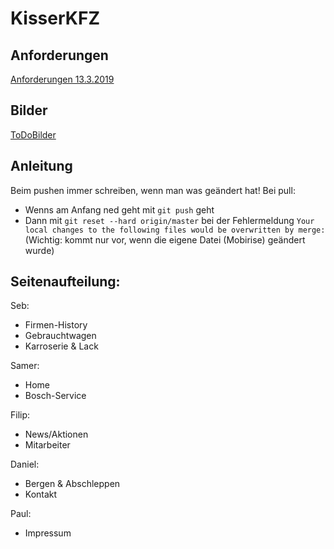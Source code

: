 # KisserKFZ

## Anforderungen
[Anforderungen 13.3.2019](./Anforderungen_13.3.2019.md)

## Bilder
[ToDoBilder](./ToDoBilder.md)

## Anleitung
Beim pushen immer schreiben, wenn man was geändert hat!
Bei pull:
- Wenns am Anfang ned geht mit ```git push``` geht
- Dann mit ```git reset --hard origin/master``` bei der Fehlermeldung ```Your local changes to the following files would be overwritten by merge:``` (Wichtig: kommt nur vor, wenn die eigene Datei (Mobirise) geändert wurde)

## Seitenaufteilung:

Seb:
- Firmen-History 
- Gebrauchtwagen
- Karroserie & Lack
	
Samer:
- Home
- Bosch-Service

Filip:
- News/Aktionen
- Mitarbeiter

Daniel:
- Bergen & Abschleppen
- Kontakt

Paul:
- Impressum
